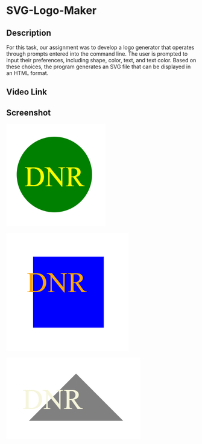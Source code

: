 # SVG-Logo-Maker

## Description

For this task, our assignment was to develop a logo generator that operates through prompts entered into the command line. The user is prompted to input their preferences, including shape, color, text, and text color. Based on these choices, the program generates an SVG file that can be displayed in an HTML format.

## Video Link



## Screenshot

![Circle](/assets/Circle-screenshot.png)

![Square](/assets/Square-screenshot.png)

![Triangle](/assets/Triangle-screenshot.png)

